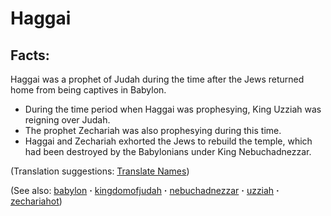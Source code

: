 # Haggai #

## Facts: ##

Haggai was a prophet of Judah during the time after the Jews returned home from being captives in Babylon.

* During the time period when Haggai was prophesying, King Uzziah was reigning over Judah.
* The prophet Zechariah was also prophesying during this time.
* Haggai and Zechariah exhorted the Jews to rebuild the temple, which had been destroyed by the Babylonians under King Nebuchadnezzar.

(Translation suggestions: [Translate Names](https://git.door43.org/Door43/en-ta-translate-vol1/src/master/content/translate_names.md))

(See also: [babylon](../other/babylon.md) **·** [kingdomofjudah](../other/kingdomofjudah.md) **·** [nebuchadnezzar](../other/nebuchadnezzar.md) **·** [uzziah](../other/uzziah.md) **·** [zechariahot](../other/zechariahot.md))

